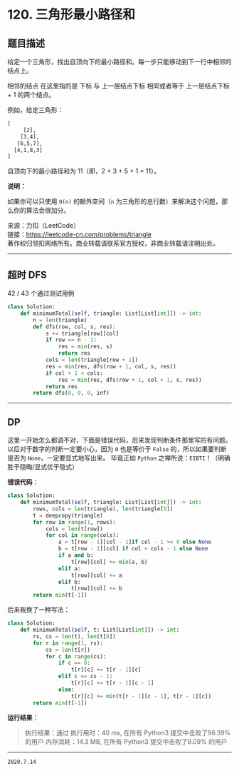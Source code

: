 # 120. 三角形最小路径和

## 题目描述

给定一个三角形，找出自顶向下的最小路径和。每一步只能移动到下一行中相邻的结点上。

相邻的结点 在这里指的是 下标 与 上一层结点下标 相同或者等于 上一层结点下标 + 1 的两个结点。

例如，给定三角形：

```txt
[
     [2],
    [3,4],
   [6,5,7],
  [4,1,8,3]
]
```

自顶向下的最小路径和为 11（即，2 + 3 + 5 + 1 = 11）。

**说明：**

如果你可以只使用 `O(n)` 的额外空间（`n` 为三角形的总行数）来解决这个问题，那么你的算法会很加分。

来源：力扣（LeetCode）  
链接：<https://leetcode-cn.com/problems/triangle>  
著作权归领扣网络所有。商业转载请联系官方授权，非商业转载请注明出处。

---

## 超时 DFS

42 / 43 个通过测试用例

```python
class Solution:
    def minimumTotal(self, triangle: List[List[int]]) -> int:
        n = len(triangle)
        def dfs(row, col, s, res):
            s += triangle[row][col]
            if row == n - 1:
                res = min(res, s)
                return res
            cols = len(triangle[row + 1])
            res = min(res, dfs(row + 1, col, s, res))
            if col + 1 < cols:
                res = min(res, dfs(row + 1, col + 1, s, res))
            return res
        return dfs(0, 0, 0, inf)
```

---

## DP

这里一开始怎么都调不对，下面是错误代码，后来发现判断条件那里写的有问题。
以后对于数字的判断一定要小心，因为 `0` 也是等价于 `False` 的，所以如果要判断是否为 `None`，一定要显式地写出来。
毕竟正如 `Python` 之禅所说：`EIBTI`！（明确胜于隐晦/显式优于隐式）

**错误代码**：

```python
class Solution:
    def minimumTotal(self, triangle: List[List[int]]) -> int:
        rows, cols = len(triangle), len(triangle[0])
        t = deepcopy(triangle)
        for row in range(1, rows):
            cols = len(t[row])
            for col in range(cols):
                a = t[row - 1][col - 1]if col - 1 >= 0 else None
                b = t[row - 1][col] if col < cols - 1 else None
                if a and b:
                    t[row][col] += min(a, b)
                elif a:
                    t[row][col] += a
                elif b:
                    t[row][col] += b
        return min(t[-1])
```

后来我换了一种写法：

```python
class Solution:
    def minimumTotal(self, t: List[List[int]]) -> int:
        rs, cs = len(t), len(t[0])
        for r in range(1, rs):
            cs = len(t[r])
            for c in range(cs):
                if c == 0:
                    t[r][c] += t[r - 1][c]
                elif c == cs - 1:
                    t[r][c] += t[r - 1][c - 1]
                else:
                    t[r][c] += min(t[r - 1][c - 1], t[r - 1][c])
        return min(t[-1])
```

**运行结果**：

> 执行结果：通过
> 执行用时：40 ms, 在所有 Python3 提交中击败了96.39% 的用户
> 内存消耗：14.3 MB, 在所有 Python3 提交中击败了9.09% 的用户

---

`2020.7.14`
